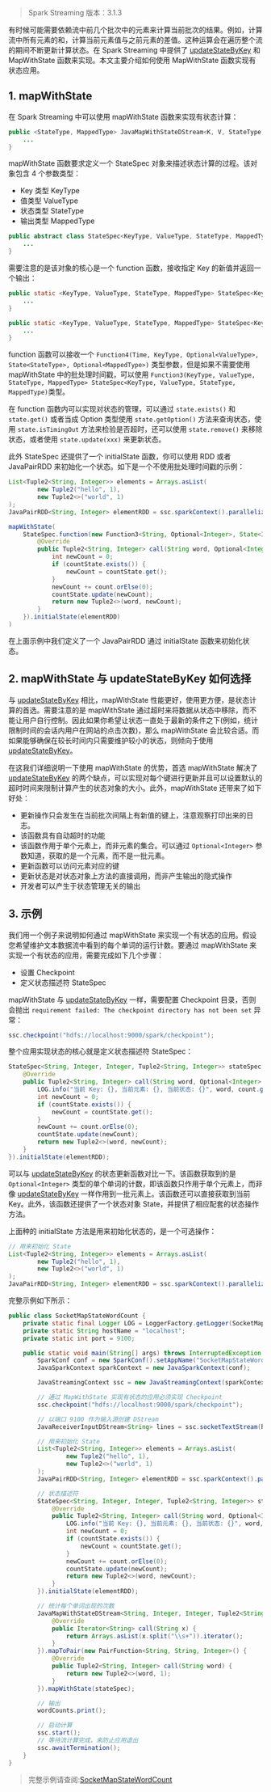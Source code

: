 > Spark Streaming 版本：3.1.3

有时候可能需要依赖流中前几个批次中的元素来计算当前批次的结果。例如，计算流中所有元素的和，计算当前元素值与之前元素的差值。这种运算会在遍历整个流的期间不断更新计算状态。在 Spark Streaming 中提供了 [updateStateByKey](https://smartsi.blog.csdn.net/article/details/132778404) 和 MapWithState 函数来实现。本文主要介绍如何使用 MapWithState 函数实现有状态应用。

## 1. mapWithState

在 Spark Streaming 中可以使用 mapWithState 函数来实现有状态计算：
```java
public <StateType, MappedType> JavaMapWithStateDStream<K, V, StateType, MappedType> mapWithState(final StateSpec<K, V, StateType, MappedType> spec) {
    ...
}
```
mapWithState 函数要求定义一个 StateSpec 对象来描述状态计算的过程。该对象包含 4 个参数类型：
- Key 类型 KeyType
- 值类型 ValueType
- 状态类型 StateType
- 输出类型 MappedType
```java
public abstract class StateSpec<KeyType, ValueType, StateType, MappedType> implements Serializable {
    ...
}
```
需要注意的是该对象的核心是一个 function 函数，接收指定 Key 的新值并返回一个输出：
```java
public static <KeyType, ValueType, StateType, MappedType> StateSpec<KeyType, ValueType, StateType, MappedType> function(final Function3<KeyType, Optional<ValueType>, State<StateType>, MappedType> mappingFunction) {
    ...
}

public static <KeyType, ValueType, StateType, MappedType> StateSpec<KeyType, ValueType, StateType, MappedType> function(final Function4<Time, KeyType, Optional<ValueType>, State<StateType>, Optional<MappedType>> mappingFunction) {
    ...
}
```
function 函数可以接收一个 `Function4(Time, KeyType, Optional<ValueType>, State<StateType>, Optional<MappedType>)` 类型参数，但是如果不需要使用 mapWithState 中的批处理时间戳，可以使用 `Function3(KeyType, ValueType, StateType, MappedType> StateSpec<KeyType, ValueType, StateType, MappedType)`类型。

在 function 函数内可以实现对状态的管理，可以通过 `state.exists()` 和 `state.get()` 或者当成 Option 类型使用 `state.getOption()` 方法来查询状态，使用 `state.isTimingOut` 方法来检验是否超时，还可以使用 `state.remove()` 来移除状态，或者使用 `state.update(xxx)` 来更新状态。

此外 StateSpec 还提供了一个 initialState 函数，你可以使用 RDD 或者 JavaPairRDD 来初始化一个状态。如下是一个不使用批处理时间戳的示例：
```java
List<Tuple2<String, Integer>> elements = Arrays.asList(
        new Tuple2("hello", 1),
        new Tuple2<>("world", 1)
);
JavaPairRDD<String, Integer> elementRDD = ssc.sparkContext().parallelizePairs(elements);

mapWithState(
    StateSpec.function(new Function3<String, Optional<Integer>, State<Integer>, Tuple2<String, Integer>>() {
        @Override
        public Tuple2<String, Integer> call(String word, Optional<Integer> count, State<Integer> countState) throws Exception {
            int newCount = 0;
            if (countState.exists()) {
                newCount = countState.get();
            }
            newCount += count.orElse(0);
            countState.update(newCount);
            return new Tuple2<>(word, newCount);
        }
    }).initialState(elementRDD)
)
```
在上面示例中我们定义了一个 JavaPairRDD 通过 initialState 函数来初始化状态。

## 2. mapWithState 与 updateStateByKey 如何选择

与 [updateStateByKey](https://smartsi.blog.csdn.net/article/details/132778404) 相比，mapWithState 性能更好，使用更方便，是状态计算的首选。需要注意的是 mapWithState 通过超时来将数据从状态中移除，而不能让用户自行控制。因此如果你希望让状态一直处于最新的条件之下(例如，统计限制时间的会话内用户在网站的点击次数)，那么 mapWithState 会比较合适。而如果能够确保在较长时间内只需要维护较小的状态，则倾向于使用 [updateStateByKey](https://smartsi.blog.csdn.net/article/details/132778404)。

在这我们详细说明一下使用 mapWithState 的优势，首选 mapWithState 解决了 [updateStateByKey](https://smartsi.blog.csdn.net/article/details/132778404) 的两个缺点，可以实现对每个键进行更新并且可以设置默认的超时时间来限制计算产生的状态对象的大小。此外，mapWithState 还带来了如下好处：
- 更新操作只会发生在当前批次间隔上有新值的键上，注意观察打印出来的日志。
- 该函数具有自动超时的功能
- 该函数作用于单个元素上，而非元素的集合。可以通过 `Optional<Integer>` 参数知道，获取的是一个元素，而不是一批元素。
- 更新函数可以访问元素对应的键
- 更新状态是对状态对象上方法的直接调用，而非产生输出的隐式操作
- 开发者可以产生于状态管理无关的输出

## 3. 示例

我们用一个例子来说明如何通过 mapWithState 来实现一个有状态的应用。假设您希望维护文本数据流中看到的每个单词的运行计数。要通过 mapWithState 来实现一个有状态的应用，需要完成如下几个步骤：
- 设置 Checkpoint
- 定义状态描述符 StateSpec

mapWithState 与 [updateStateByKey](https://smartsi.blog.csdn.net/article/details/132778404) 一样，需要配置 Checkpoint 目录，否则会抛出 `requirement failed: The checkpoint directory has not been set` 异常：
```java
ssc.checkpoint("hdfs://localhost:9000/spark/checkpoint");
```
整个应用实现状态的核心就是定义状态描述符 StateSpec：
```java
StateSpec<String, Integer, Integer, Tuple2<String, Integer>> stateSpec = StateSpec.function(new Function3<String, Optional<Integer>, State<Integer>, Tuple2<String, Integer>>() {
    @Override
    public Tuple2<String, Integer> call(String word, Optional<Integer> count, State<Integer> countState) throws Exception {
        LOG.info("当前 Key: {}, 当前元素: {}, 当前状态: {}", word, count.get(), countState.exists() ? countState.get() : null);
        int newCount = 0;
        if (countState.exists()) {
            newCount = countState.get();
        }
        newCount += count.orElse(0);
        countState.update(newCount);
        return new Tuple2<>(word, newCount);
    }
}).initialState(elementRDD);
```
可以与 [updateStateByKey](https://smartsi.blog.csdn.net/article/details/132778404) 的状态更新函数对比一下。该函数获取到的是 `Optional<Integer>` 类型的单个单词的计数，即该函数只作用于单个元素上，而非像 [updateStateByKey](https://smartsi.blog.csdn.net/article/details/132778404) 一样作用到一批元素上。该函数还可以直接获取到当前 Key。此外，该函数还提供了一个状态对象 State，并提供了相应配套的状态操作方法。

上面种的 initialState 方法是用来初始化状态的，是一个可选操作：
```java
// 用来初始化 State
List<Tuple2<String, Integer>> elements = Arrays.asList(
        new Tuple2("hello", 1),
        new Tuple2<>("world", 1)
);
JavaPairRDD<String, Integer> elementRDD = ssc.sparkContext().parallelizePairs(elements);
```

完整示例如下所示：
```java
public class SocketMapStateWordCount {
    private static final Logger LOG = LoggerFactory.getLogger(SocketMapStateWordCount.class);
    private static String hostName = "localhost";
    private static int port = 9100;

    public static void main(String[] args) throws InterruptedException {
        SparkConf conf = new SparkConf().setAppName("SocketMapStateWordCount").setMaster("local[2]");
        JavaSparkContext sparkContext = new JavaSparkContext(conf);

        JavaStreamingContext ssc = new JavaStreamingContext(sparkContext, Durations.seconds(10));

        // 通过 MapWithState 实现有状态的应用必须实现 Checkpoint
        ssc.checkpoint("hdfs://localhost:9000/spark/checkpoint");

        // 以端口 9100 作为输入源创建 DStream
        JavaReceiverInputDStream<String> lines = ssc.socketTextStream(hostName, port);

        // 用来初始化 State
        List<Tuple2<String, Integer>> elements = Arrays.asList(
                new Tuple2("hello", 1),
                new Tuple2<>("world", 1)
        );
        JavaPairRDD<String, Integer> elementRDD = ssc.sparkContext().parallelizePairs(elements);

        // 状态描述符
        StateSpec<String, Integer, Integer, Tuple2<String, Integer>> stateSpec = StateSpec.function(new Function3<String, Optional<Integer>, State<Integer>, Tuple2<String, Integer>>() {
            @Override
            public Tuple2<String, Integer> call(String word, Optional<Integer> count, State<Integer> countState) throws Exception {
                LOG.info("当前 Key: {}, 当前元素: {}, 当前状态: {}", word, count.get(), countState.exists() ? countState.get() : null);
                int newCount = 0;
                if (countState.exists()) {
                    newCount = countState.get();
                }
                newCount += count.orElse(0);
                countState.update(newCount);
                return new Tuple2<>(word, newCount);
            }
        }).initialState(elementRDD);

        // 统计每个单词出现的次数
        JavaMapWithStateDStream<String, Integer, Integer, Tuple2<String, Integer>> wordCounts = lines.flatMap(new FlatMapFunction<String, String>() {
            @Override
            public Iterator<String> call(String x) {
                return Arrays.asList(x.split("\\s+")).iterator();
            }
        }).mapToPair(new PairFunction<String, String, Integer>() {
            @Override
            public Tuple2<String, Integer> call(String word) {
                return new Tuple2<>(word, 1);
            }
        }).mapWithState(stateSpec);

        // 输出
        wordCounts.print();

        // 启动计算
        ssc.start();
        // 等待流计算完成，来防止应用退出
        ssc.awaitTermination();
    }
}
```
> 完整示例请查阅:[SocketMapStateWordCount](https://github.com/sjf0115/data-example/blob/master/spark-example-3.1/src/main/java/com/spark/example/streaming/state/SocketMapStateWordCount.java)
